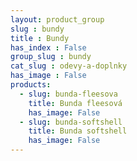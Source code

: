 ```yaml
---
layout: product_group
slug : bundy
title : Bundy
has_index : False
group_slug : bundy
cat_slug : odevy-a-doplnky
has_image : False
products:
  - slug: bunda-fleesova
    title: Bunda fleesová
    has_image: False
  - slug: bunda-softshell
    title: Bunda softshell
    has_image: False
---
```


